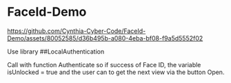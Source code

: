 # FaceId-Demo

https://github.com/Cynthia-Cyber-Code/FaceId-Demo/assets/80052585/d36b495b-a080-4eba-bf08-f9a5d5552f02




Use library ##LocalAuthentication

Call with function Authenticate so if success of Face ID, the variable isUnlocked = true and the user can to get the next view via the button Open.





